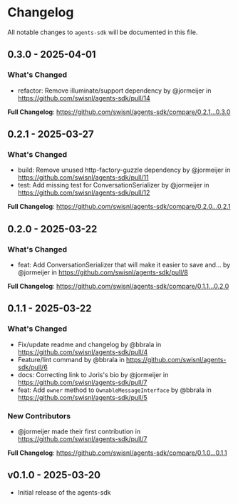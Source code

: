 # Changelog

All notable changes to `agents-sdk` will be documented in this file.

## 0.3.0 - 2025-04-01

### What's Changed

* refactor: Remove illuminate/support dependency by @jormeijer in https://github.com/swisnl/agents-sdk/pull/14

**Full Changelog**: https://github.com/swisnl/agents-sdk/compare/0.2.1...0.3.0

## 0.2.1 - 2025-03-27

### What's Changed

* build: Remove unused http-factory-guzzle dependency by @jormeijer in https://github.com/swisnl/agents-sdk/pull/11
* test: Add missing test for ConversationSerializer by @jormeijer in https://github.com/swisnl/agents-sdk/pull/12

**Full Changelog**: https://github.com/swisnl/agents-sdk/compare/0.2.0...0.2.1

## 0.2.0 - 2025-03-22

### What's Changed

* feat: Add ConversationSerializer that will make it easier to save and… by @jormeijer in https://github.com/swisnl/agents-sdk/pull/8

**Full Changelog**: https://github.com/swisnl/agents-sdk/compare/0.1.1...0.2.0

## 0.1.1 - 2025-03-22

### What's Changed

* Fix/update readme and changelog by @bbrala in https://github.com/swisnl/agents-sdk/pull/4
* Feature/lint command by @bbrala in https://github.com/swisnl/agents-sdk/pull/6
* docs: Correcting link to Joris's bio by @jormeijer in https://github.com/swisnl/agents-sdk/pull/7
* feat: Add `owner` method to `OwnableMessageInterface` by @bbrala in https://github.com/swisnl/agents-sdk/pull/5

### New Contributors

* @jormeijer made their first contribution in https://github.com/swisnl/agents-sdk/pull/7

**Full Changelog**: https://github.com/swisnl/agents-sdk/compare/0.1.0...0.1.1

## v0.1.0 - 2025-03-20

* Initial release of the agents-sdk
